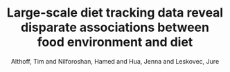 ---
author: Althoff, Tim and Nilforoshan, Hamed and Hua, Jenna and Leskovec, Jure
description: null
highlight: 0
journal: Nature Communications
number: '1'
optpublisher: Nature Publishing Group UK London
pages: '267'
pdf: althoff2022diet.pdf
thumbnail: althoff2022diet.png
title: Large-scale diet tracking data reveal disparate associations between food environment
  and diet
volume: '13'
year: '2022'
---